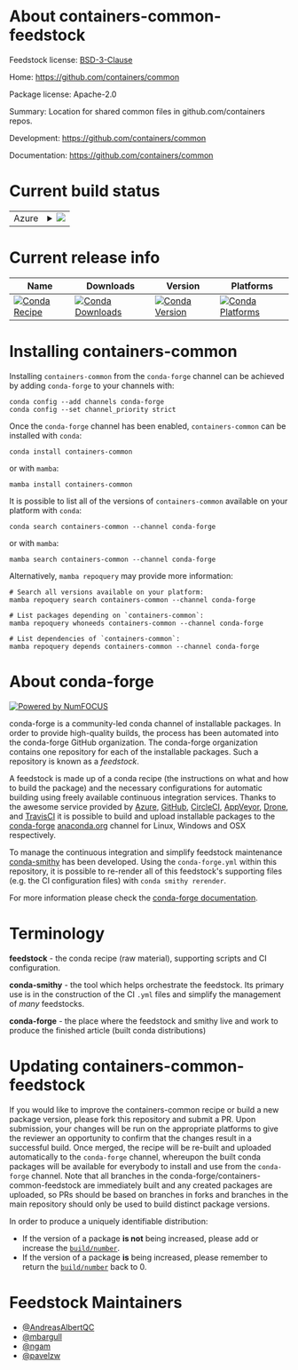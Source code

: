 About containers-common-feedstock
=================================

Feedstock license: [BSD-3-Clause](https://github.com/conda-forge/containers-common-feedstock/blob/main/LICENSE.txt)

Home: https://github.com/containers/common

Package license: Apache-2.0

Summary: Location for shared common files in github.com/containers repos.

Development: https://github.com/containers/common

Documentation: https://github.com/containers/common

Current build status
====================


<table>
    
  <tr>
    <td>Azure</td>
    <td>
      <details>
        <summary>
          <a href="https://dev.azure.com/conda-forge/feedstock-builds/_build/latest?definitionId=11073&branchName=main">
            <img src="https://dev.azure.com/conda-forge/feedstock-builds/_apis/build/status/containers-common-feedstock?branchName=main">
          </a>
        </summary>
        <table>
          <thead><tr><th>Variant</th><th>Status</th></tr></thead>
          <tbody><tr>
              <td>linux_64</td>
              <td>
                <a href="https://dev.azure.com/conda-forge/feedstock-builds/_build/latest?definitionId=11073&branchName=main">
                  <img src="https://dev.azure.com/conda-forge/feedstock-builds/_apis/build/status/containers-common-feedstock?branchName=main&jobName=linux&configuration=linux%20linux_64_" alt="variant">
                </a>
              </td>
            </tr><tr>
              <td>linux_aarch64</td>
              <td>
                <a href="https://dev.azure.com/conda-forge/feedstock-builds/_build/latest?definitionId=11073&branchName=main">
                  <img src="https://dev.azure.com/conda-forge/feedstock-builds/_apis/build/status/containers-common-feedstock?branchName=main&jobName=linux&configuration=linux%20linux_aarch64_" alt="variant">
                </a>
              </td>
            </tr><tr>
              <td>linux_ppc64le</td>
              <td>
                <a href="https://dev.azure.com/conda-forge/feedstock-builds/_build/latest?definitionId=11073&branchName=main">
                  <img src="https://dev.azure.com/conda-forge/feedstock-builds/_apis/build/status/containers-common-feedstock?branchName=main&jobName=linux&configuration=linux%20linux_ppc64le_" alt="variant">
                </a>
              </td>
            </tr><tr>
              <td>osx_64</td>
              <td>
                <a href="https://dev.azure.com/conda-forge/feedstock-builds/_build/latest?definitionId=11073&branchName=main">
                  <img src="https://dev.azure.com/conda-forge/feedstock-builds/_apis/build/status/containers-common-feedstock?branchName=main&jobName=osx&configuration=osx%20osx_64_" alt="variant">
                </a>
              </td>
            </tr><tr>
              <td>osx_arm64</td>
              <td>
                <a href="https://dev.azure.com/conda-forge/feedstock-builds/_build/latest?definitionId=11073&branchName=main">
                  <img src="https://dev.azure.com/conda-forge/feedstock-builds/_apis/build/status/containers-common-feedstock?branchName=main&jobName=osx&configuration=osx%20osx_arm64_" alt="variant">
                </a>
              </td>
            </tr>
          </tbody>
        </table>
      </details>
    </td>
  </tr>
</table>

Current release info
====================

| Name | Downloads | Version | Platforms |
| --- | --- | --- | --- |
| [![Conda Recipe](https://img.shields.io/badge/recipe-containers--common-green.svg)](https://anaconda.org/conda-forge/containers-common) | [![Conda Downloads](https://img.shields.io/conda/dn/conda-forge/containers-common.svg)](https://anaconda.org/conda-forge/containers-common) | [![Conda Version](https://img.shields.io/conda/vn/conda-forge/containers-common.svg)](https://anaconda.org/conda-forge/containers-common) | [![Conda Platforms](https://img.shields.io/conda/pn/conda-forge/containers-common.svg)](https://anaconda.org/conda-forge/containers-common) |

Installing containers-common
============================

Installing `containers-common` from the `conda-forge` channel can be achieved by adding `conda-forge` to your channels with:

```
conda config --add channels conda-forge
conda config --set channel_priority strict
```

Once the `conda-forge` channel has been enabled, `containers-common` can be installed with `conda`:

```
conda install containers-common
```

or with `mamba`:

```
mamba install containers-common
```

It is possible to list all of the versions of `containers-common` available on your platform with `conda`:

```
conda search containers-common --channel conda-forge
```

or with `mamba`:

```
mamba search containers-common --channel conda-forge
```

Alternatively, `mamba repoquery` may provide more information:

```
# Search all versions available on your platform:
mamba repoquery search containers-common --channel conda-forge

# List packages depending on `containers-common`:
mamba repoquery whoneeds containers-common --channel conda-forge

# List dependencies of `containers-common`:
mamba repoquery depends containers-common --channel conda-forge
```


About conda-forge
=================

[![Powered by
NumFOCUS](https://img.shields.io/badge/powered%20by-NumFOCUS-orange.svg?style=flat&colorA=E1523D&colorB=007D8A)](https://numfocus.org)

conda-forge is a community-led conda channel of installable packages.
In order to provide high-quality builds, the process has been automated into the
conda-forge GitHub organization. The conda-forge organization contains one repository
for each of the installable packages. Such a repository is known as a *feedstock*.

A feedstock is made up of a conda recipe (the instructions on what and how to build
the package) and the necessary configurations for automatic building using freely
available continuous integration services. Thanks to the awesome service provided by
[Azure](https://azure.microsoft.com/en-us/services/devops/), [GitHub](https://github.com/),
[CircleCI](https://circleci.com/), [AppVeyor](https://www.appveyor.com/),
[Drone](https://cloud.drone.io/welcome), and [TravisCI](https://travis-ci.com/)
it is possible to build and upload installable packages to the
[conda-forge](https://anaconda.org/conda-forge) [anaconda.org](https://anaconda.org/)
channel for Linux, Windows and OSX respectively.

To manage the continuous integration and simplify feedstock maintenance
[conda-smithy](https://github.com/conda-forge/conda-smithy) has been developed.
Using the ``conda-forge.yml`` within this repository, it is possible to re-render all of
this feedstock's supporting files (e.g. the CI configuration files) with ``conda smithy rerender``.

For more information please check the [conda-forge documentation](https://conda-forge.org/docs/).

Terminology
===========

**feedstock** - the conda recipe (raw material), supporting scripts and CI configuration.

**conda-smithy** - the tool which helps orchestrate the feedstock.
                   Its primary use is in the construction of the CI ``.yml`` files
                   and simplify the management of *many* feedstocks.

**conda-forge** - the place where the feedstock and smithy live and work to
                  produce the finished article (built conda distributions)


Updating containers-common-feedstock
====================================

If you would like to improve the containers-common recipe or build a new
package version, please fork this repository and submit a PR. Upon submission,
your changes will be run on the appropriate platforms to give the reviewer an
opportunity to confirm that the changes result in a successful build. Once
merged, the recipe will be re-built and uploaded automatically to the
`conda-forge` channel, whereupon the built conda packages will be available for
everybody to install and use from the `conda-forge` channel.
Note that all branches in the conda-forge/containers-common-feedstock are
immediately built and any created packages are uploaded, so PRs should be based
on branches in forks and branches in the main repository should only be used to
build distinct package versions.

In order to produce a uniquely identifiable distribution:
 * If the version of a package **is not** being increased, please add or increase
   the [``build/number``](https://docs.conda.io/projects/conda-build/en/latest/resources/define-metadata.html#build-number-and-string).
 * If the version of a package **is** being increased, please remember to return
   the [``build/number``](https://docs.conda.io/projects/conda-build/en/latest/resources/define-metadata.html#build-number-and-string)
   back to 0.

Feedstock Maintainers
=====================

* [@AndreasAlbertQC](https://github.com/AndreasAlbertQC/)
* [@mbargull](https://github.com/mbargull/)
* [@ngam](https://github.com/ngam/)
* [@pavelzw](https://github.com/pavelzw/)

